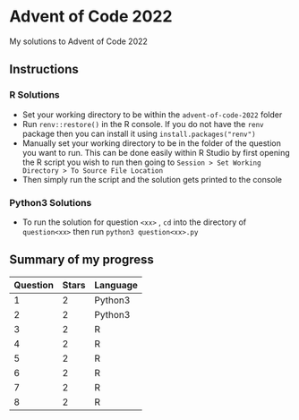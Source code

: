 # Advent of Code 2022
My solutions to Advent of Code 2022

## Instructions

### R Solutions
- Set your working directory to be within the `advent-of-code-2022` folder
- Run `renv::restore()` in the R console. If you do not have the `renv` package then you can install it using `install.packages("renv")`
- Manually set your working directory to be in the folder of the question you want to run. This can be done easily within R Studio by first opening the R script you wish to run then going to `Session > Set Working Directory > To Source File Location`
- Then simply run the script and the solution gets printed to the console

### Python3 Solutions
- To run the solution for question `<xx>` , `cd` into the directory of `question<xx>` then run `python3 question<xx>.py`

## Summary of my progress
| Question      | Stars | Language |
| ------------- | ------|------    |
| 1             | 2     | Python3  |
| 2             | 2     | Python3  |
| 3             | 2     | R        |
| 4             | 2     | R        |
| 5             | 2     | R        |
| 6             | 2     | R        |
| 7             | 2     | R        |
| 8             | 2     | R        |

